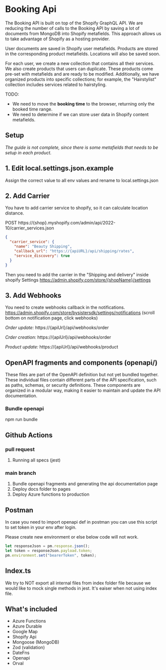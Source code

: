 # Booking Api

The Booking API is built on top of the Shopify GraphQL API. We are reducing the number of calls to the Booking API by saving a lot of documents from MongoDB into Shopify metafields. This approach allows us to take advantage of Shopify as a hosting provider.

User documents are saved in Shopify user metafields.
Products are stored in the corresponding product metafields.
Locations will also be saved soon.

For each user, we create a new collection that contains all their services. We also create products that users can duplicate. These products come pre-set with metafields and are ready to be modified. Additionally, we have organized products into specific collections; for example, the "Hairstylist" collection includes services related to hairstyling.

TODO:

- We need to move the **booking time** to the browser, returning only the booked time range.
- We need to determine if we can store user data in Shopify content metafields.

## Setup

_The guide is not complete, since there is some metafields that needs to be setup in each product._

## 1. Edit local.settings.json.example

Assign the correct value to all env values and rename to local.settings.json

## 2. Add Carrier

You have to add carrier service to shopify, so it can calculate location distance.

POST https://{shop}.myshopify.com/admin/api/2022-10/carrier_services.json

```json
{
  "carrier_service": {
    "name": "Beauty Shipping",
    "callback_url": "https://{apiURL}/api/shipping/rates",
    "service_discovery": true
  }
}
```

Then you need to add the carrier in the "Shipping and delivery" inside shopify Settings
https://admin.shopify.com/store/{shopName}/settings

## 3. Add Webhooks

You need to create webhooks callback in the notifications.
https://admin.shopify.com/store/bysistersdk/settings/notifications (scroll bottom on notification page, click webhooks)

_Order update:_
https://{apiUrl}/api/webhooks/order

_Crder creation:_
https://{apiUrl}/api/webhooks/order

_Product update:_
https://{apiUrl}/api/webhooks/product

## OpenAPI fragments and components (openapi/)

These files are part of the OpenAPI definition but not yet bundled together. These individual files contain different parts of the API specification, such as paths, schemas, or security definitions. These components are organized in a modular way, making it easier to maintain and update the API documentation.

### Bundle openapi

npm run bundle

## Github Actions

### pull request

1. Running all specs (jest)

### main branch

1. Bundle openapi fragments and generating the api documentation page
2. Deploy docs folder to pages
3. Deploy Azure functions to production

## Postman

In case you need to import openapi def in postman you can use this script to set token in your env after login.

Please create new environment or else below code will not work.

```js
let responseJson = pm.response.json();
let token = responseJson.payload.token;
pm.environment.set("bearerToken", token);
```

## Index.ts

We try to NOT export all internal files from index folder file because we would like to mock single methods in jest.
It's eaiser when not using index file.

## What's included

- Azure Functions
- Azure Durable
- Google Map
- Shopify Api
- Mongoose (MongoDB)
- Zod (validation)
- DateFns
- Openapi
- Orval
